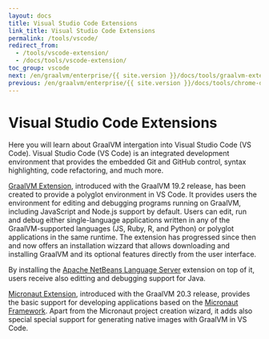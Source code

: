 ```yaml
---
layout: docs
title: Visual Studio Code Extensions
link_title: Visual Studio Code Extensions
permalink: /tools/vscode/
redirect_from:
  - /tools/vscode-extension/
  - /docs/tools/vscode-extension/
toc_group: vscode
next: /en/graalvm/enterprise/{{ site.version }}/docs/tools/graalvm-extension/
previous: /en/graalvm/enterprise/{{ site.version }}/docs/tools/chrome-debugger/
---
```


# Visual Studio Code Extensions

Here you will learn about GraalVM intergation into Visual Studio Code (VS Code).
Visual Studio Code (VS Code) is an integrated development environment that provides the embedded Git and GitHub control, syntax highlighting, code refactoring, and much more.

[GraalVM Extension](graalvm/README.md), introduced with the GraalVM 19.2 release, has been created to provide a polyglot environment in VS Code.
It provides users the environment for editing and debugging programs running on GraalVM, including JavaScript and Node.js support by default. Users can edit, run and debug either single-language applications written in any of the GraalVM-supported languages (JS, Ruby, R, and Python) or polyglot applications in the same runtime.
The extension has progressed since then and now offers an installation wizzard that allows downloading and installing GraalVM and its optional features directly from the user interface.

By installing the [Apache NetBeans Language Server](https://marketplace.visualstudio.com/items?itemName=asf.apache-netbeans-java) extension on top of it, users receive also editting and debugging support for Java.

[Micronaut Extension](micronaut/README.md), introduced with the GraalVM 20.3 release, provides the basic support for developing applications based on the [Micronaut Framework](https://micronaut.io/). Apart from the Micronaut project creation wizard, it adds also special special support for generating native images with GraalVM in VS Code.
